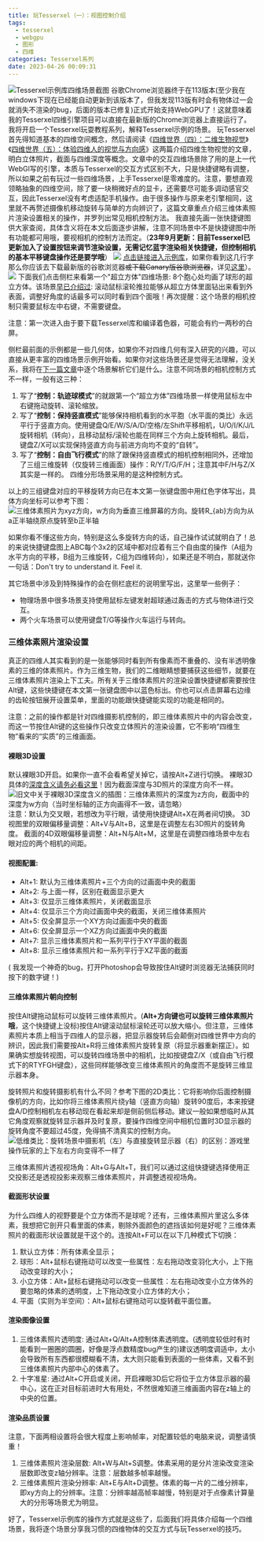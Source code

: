 ```yaml
---
title: 玩Tesserxel（一）：视图控制介绍
tags:
  - tesserxel
  - webgpu
  - 图形
  - 四维
categories: Tesserxel系列
date: 2023-04-26 00:09:31
---
```


![Tesserxel示例库四维场景截图](/img/tsx005.jpg)
谷歌Chrome浏览器终于在113版本(至少我在windows下现在已经能自动更新到该版本了，但我发现113版有时会有物体过一会就消失不渲染的bug，后面的版本已修复)正式开始支持WebGPU了！这就意味着我的Tesserxel四维引擎项目可以直接在最新版的Chrome浏览器上直接运行了。我将开启一个Tesserxel玩耍教程系列，解释Tesserxel示例的场景。
玩Tesserxel首先得知道基本的四维空间概念，然后请阅读《[四维世界（四）：二维生物视觉](/archives/eye2d/)》《[四维世界（五）：体验四维人的视觉与方向感](/archives/eye3d/)》这两篇介绍四维生物视觉的文章，明白立体照片，截面与四维深度等概念。文章中的交互四维场景除了用的是上一代WebGl写的引擎，本质与Tesserxel的交互方式区别不大，只是快捷键略有调整，所以如果之前有玩过一些四维场景，上手Tesserxel是零难度的。注意，要想直观领略抽象的四维空间，除了要一块稍微好点的显卡，还需要尽可能多调动感官交互，因此Tesserxel没有考虑适配手机操作。由于很多操作与原来老引擎相同，这里就不再赘述摄像机移动旋转与简单的方向辨识了，这篇文章重点介绍三维体素照片渲染设置相关的操作，并罗列出常见相机控制方法。<!--more-->
我直接先画一张快捷键图供大家查阅，具体含义将在本文后面逐步讲解，注意不同场景中不是快捷键图中所有功能都可用哦，要视相机的控制方法而定。（**23年9月更新：目前Tesserxel已更新加入了设置按钮来调节渲染设置，无需记忆蓝字渲染相关快捷键，但控制相机的基本平移键盘操作还是要学哦**）
![](/img/tsx002.png)
[点击链接进入示例库](/tesserxel/examples/#)，如果你看到这几行字那么你应该去下载最新版的谷歌浏览器~~或下载Canary版谷歌浏览器~~，详见[这里](/archives/tesserxel-hello/)）。
![](/img/tsx003.png)
下面我们点击侧栏来看第一个"超立方体"四维场景: 8个胞心处均画了球形的超立方体。该场景[早已介绍过](/archives/eye3d/#hh3): 滚动鼠标滚轮推拉能够从超立方体里面钻出来看到外表面，调整好角度的话最多可以同时看到四个面哦！再次提醒：这个场景的相机控制只需要鼠标左中右键，不需要键盘。<a name="ctrl"></a>

注意：第一次进入由于要下载Tesserxel库和编译着色器，可能会有约一两秒的白屏。

侧栏最前面的示例都是一些几何体，如果你不对四维几何有深入研究的兴趣，可以直接从更丰富的四维场景示例开始看。如果你对这些场景还是觉得无法理解，没关系，我将在[下一篇文章](/404.html)中逐个场景解析它们是什么。注意不同场景的相机控制方式不一样，一般有这三种：
1. 写了“**控制：轨迹球模式**”的就跟第一个“超立方体”四维场景一样使用鼠标左中右键拖动旋转、滚轮缩放。
1. 写了“**控制：保持竖直模式**”能够保持相机看到的水平胞（水平面的类比）永远平行于竖直方向。使用键盘Q/E/W/S/A/D/空格/左Shift平移相机，U/O/I/K/J/L旋转相机（转向），且移动鼠标/滚轮也能在同样三个方向上旋转相机。最后，键盘Z/X可以实现保持竖直方向与前进方向均不变的“自转”。
1. 写了“**控制：自由飞行模式**”的除了跟保持竖直模式的相机控制相同外，还增加了三组三维旋转（仅旋转三维画面）操作：R/Y/T/G/F/H；注意其中F/H与Z/X其实是一样的。
四维分形场景采用的是这种控制方式。

以上的三组键盘对应的平移旋转方向已在本文第一张键盘图中用红色字体写出，具体方向坐标可以参考下图：
![三维体素照片为xyz方向，w方向为垂直三维屏幕的方向。旋转$R_{ab}$方向为从$a$正半轴绕原点旋转至$b$正半轴](/img/tsx003.jpg)

如果你看不懂这些方向，特别是这么多旋转方向的话，自己操作试试就明白了！总的来说快捷键盘图上ABC每个3x2的区域中都对应着有三个自由度的操作（A组为水平方向的平移，B组为三维旋转，C组为四维转向），如果还是不明白，那就送你一句话：Don't try to understand it. Feel it.

其它场景中涉及到特殊操作的会在侧栏底栏的说明里写出，这里举一些例子：
- 物理场景中很多场景支持使用鼠标左键发射超球通过轰击的方式与物体进行交互。
- 两个火车场景可以使用键盘T/G等操作火车运行与转向。

### 三维体素照片渲染设置

真正的四维人其实看到的是一张能够同时看到所有像素而不重叠的、没有半透明像素的三维的体素照片。作为三维生物，我们的二维眼睛想要捕获这些细节，就要在三维体素照片渲染上下工夫。所有关于三维体素照片的渲染设置快捷键都需要按住Alt键，这些快捷键在本文第一张键盘图中以蓝色标出。你也可以点击屏幕右边缘的齿轮按钮展开设置菜单，里面的功能跟快捷键能实现的功能是相同的。

注意：之前的操作都是针对四维摄影机控制的，即三维体素照片中的内容会改变，而这一节按住Alt键的这些操作只改变立体照片的渲染设置，它不影响“四维生物”看来的“实质”的三维画面。

#### 裸眼3D设置
默认裸眼3D开启。如果你一直不会看希望关掉它，请按Alt+Z进行切换。<a name="settings"></a>
裸眼3D具体的[深度含义请务必看这里](/archives/eye3d/#depth4d)！因为截面深度与3D照片的深度方向不一样。
![旧文中关于裸眼3D深度含义的插图：三维体素照片的深度为z方向，截面中的深度为w方向（当时坐标轴的正方向画得不一致，请忽略）](/img/eye3d005.jpg)
注意：默认为交叉眼，若想改为平行眼，请使用快捷键Alt+X在两者间切换。
3D视图里的双眼偏移量调整：Alt+V与Alt+B，这里是在调整左右3D照片的旋转角度。
截面的4D双眼偏移量调整：Alt+N与Alt+M，这里是在调整四维场景中左右眼对应的两个相机的间距。

#### 视图配置:
- Alt+1: 默认为三维体素照片+三个方向的过画面中央的截面
- Alt+2: 与上面一样，区别在截面显示更大
- Alt+3: 仅显示三维体素照片，关闭截面显示
- Alt+4: 仅显示三个方向过画面中央的截面，关闭三维体素照片
- Alt+5: 仅全屏显示一个XY方向过画面中央的截面
- Alt+6: 仅全屏显示一个XZ方向过画面中央的截面
- Alt+7: 显示三维体素照片和一系列平行于XY平面的截面
- Alt+8: 显示三维体素照片和一系列平行于XZ平面的截面

( 我发现一个神奇的bug，打开Photoshop会导致按住Alt键时浏览器无法捕获同时按下的数字键！)

#### 三维体素照片朝向控制
按住Alt键拖动鼠标可以旋转三维体素照片。(**Alt+方向键也可以旋转三维体素照片哦**，这个快捷键上没标)按住Alt键滚动鼠标滚轮还可以放大缩小。但注意，三维体素照片本质上相当于四维人的显示器，把显示器旋转后会颠倒对四维世界中方向的辨识，因此我们需要按Alt+R将三维体素照片旋转复原（将显示器重新摆正）。如果确实想旋转视图，可以旋转四维场景中的相机，比如按键盘Z/X（或自由飞行模式下的RTYFGH键盘），这些同样能够改变三维体素照片的角度而不是旋转三维显示器本身。<a name="rotdiff"></a>

旋转照片和旋转摄影机有什么不同？参考下图的2D类比：它将影响你后面控制摄像机的方向，比如你将三维体素照片绕y轴（竖直方向轴）旋转90度后，本来按键盘A/D控制相机左右移动现在看起来却是侧前侧后移动。建议一般如果想临时从其它角度观察就旋转显示器并及时复原，要操作四维空间中相机位置时3D显示器的旋转角度不要超过45度，免得搞不清真实的控制方向。
![低维类比：旋转场景中摄影机（左）与直接旋转显示器（右）的区别：游戏里操作玩家的上下左右方向变得不一样了](/img/tsx004.jpg)

三维体素照片透视视场角：Alt+G与Alt+T，我们可以通过这组快捷键选择使用正交投影还是透视投影来观察三维体素照片，并调整透视视场角。
#### 截面形状设置
为什么四维人的视野要是个立方体而不是球呢？还有，三维体素照片里这么多体素，我想把它剖开只看里面的体素，剔除外面颜色的遮挡该如何是好呢？三维体素照片的截面形状设置就是干这个的。连按Alt+F可以在以下几种模式下切换：
1. 默认立方体：所有体素全显示；
1. 球形：Alt+鼠标右键拖动可以改变一些属性：左右拖动改变羽化大小，上下拖动改变球的大小；
1. 小立方体：Alt+鼠标右键拖动可以改变一些属性：左右拖动改变小立方体外的要忽略的体素的透明度，上下拖动改变小立方体的大小；
1. 平面（实则为半空间）：Alt+鼠标右键拖动可以旋转截平面位置。

#### 渲染图像设置

1. 三维体素照片透明度: 通过Alt+Q/Alt+A控制体素透明度。(透明度较低时有时能看到一圈圈的圆圈，好像是浮点数精度bug产生的)建议透明度调适中，太小会导致所有东西都很模糊看不清，太大则只能看到表面的一些体素，又看不到三维体素照片内部中心的体素了。
1. 十字准星: 通过Alt+C开启或关闭，开启裸眼3D后它将位于立方体显示器的最中心，这在正对目标前进时大有用处，不然很难知道三维画面内容在z轴上的中央的位置。

#### 渲染品质设置

注意，下面两相设置将会很大程度上影响帧率，对配置较低的电脑来说，调整请慎重！
1. 三维体素照片渲染层数: Alt+W与Alt+S调整。体素采用的是分片渲染改变渲染层数即改变z轴分辨率。注意：层数越多帧率越慢。
1. 三维体素照片渲染分辨率: Alt+E与Alt+D调整。体素的每一片的二维分辨率，即xy方向上的分辨率。注意：分辨率越高帧率越慢，特别是对于点像素计算量大的分形等场景尤为明显。

好了，Tesserxel示例库的操作方式就是这些了，后面我们将具体介绍每一个四维场景，我将逐个场景分享我习惯的四维物体的交互方式与玩Tesserxel的技巧。